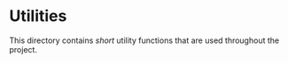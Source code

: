 # Utilities

This directory contains *short* utility functions that are used throughout the project.
